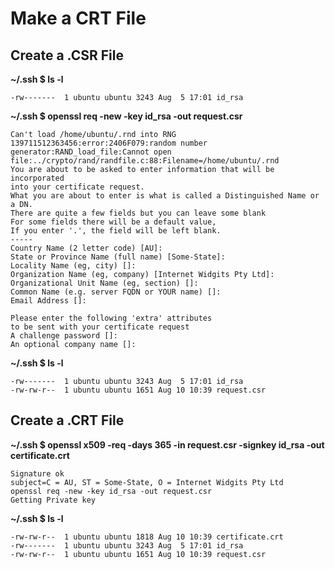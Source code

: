 # Make a CRT File

## Create a .CSR File

**~/.ssh $ ls -l**
```
-rw-------  1 ubuntu ubuntu 3243 Aug  5 17:01 id_rsa
```

**~/.ssh $ openssl req -new -key id_rsa -out request.csr**
```
Can't load /home/ubuntu/.rnd into RNG
139711512363456:error:2406F079:random number generator:RAND_load_file:Cannot open file:../crypto/rand/randfile.c:88:Filename=/home/ubuntu/.rnd
You are about to be asked to enter information that will be incorporated
into your certificate request.
What you are about to enter is what is called a Distinguished Name or a DN.
There are quite a few fields but you can leave some blank
For some fields there will be a default value,
If you enter '.', the field will be left blank.
-----
Country Name (2 letter code) [AU]:
State or Province Name (full name) [Some-State]:
Locality Name (eg, city) []:
Organization Name (eg, company) [Internet Widgits Pty Ltd]:
Organizational Unit Name (eg, section) []:
Common Name (e.g. server FQDN or YOUR name) []:
Email Address []:

Please enter the following 'extra' attributes
to be sent with your certificate request
A challenge password []:
An optional company name []:
```

**~/.ssh $ ls -l**
```
-rw-------  1 ubuntu ubuntu 3243 Aug  5 17:01 id_rsa
-rw-rw-r--  1 ubuntu ubuntu 1651 Aug 10 10:39 request.csr
```

## Create a .CRT File

**~/.ssh $ openssl x509 -req -days 365 -in request.csr -signkey id_rsa -out certificate.crt**
```
Signature ok
subject=C = AU, ST = Some-State, O = Internet Widgits Pty Ltd
openssl req -new -key id_rsa -out request.csr
Getting Private key
```

**~/.ssh $ ls -l**
```
-rw-rw-r--  1 ubuntu ubuntu 1818 Aug 10 10:39 certificate.crt
-rw-------  1 ubuntu ubuntu 3243 Aug  5 17:01 id_rsa
-rw-rw-r--  1 ubuntu ubuntu 1651 Aug 10 10:39 request.csr
```
